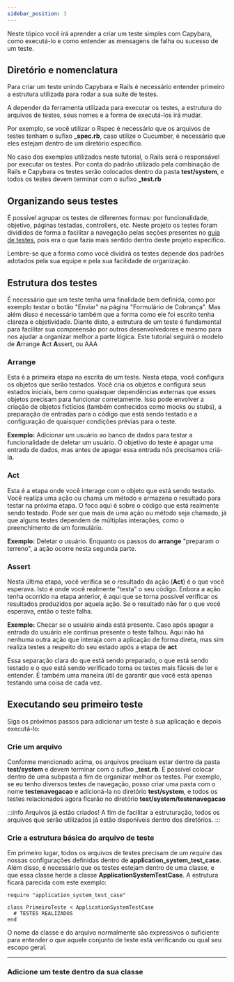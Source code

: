 ```yaml
---
sidebar_position: 3
---
```

Neste tópico você irá aprender a criar um teste simples com Capybara, como executá-lo e como entender as mensagens de falha ou sucesso de um teste.

## Diretório e nomenclatura

Para criar um teste unindo Capybara e Rails é necessário entender primeiro a estrutura utilizada para rodar a sua suíte de testes.

A depender da ferramenta utilizada para executar os testes, a estrutura do arquivos de testes, seus nomes e a forma de executá-los irá mudar.

Por exemplo, se você utilizar o Rspec é necessário que os arquivos de testes tenham o sufixo **_spec.rb**, caso utilize o Cucumber, é necessário que eles estejam dentro de um diretório específico.

No caso dos exemplos utilizados neste tutorial, o Rails será o responsável por executar os testes. Por conta do padrão utilizado pela combinação de Rails e Capybara os testes serão colocados dentro da pasta **test/system**, e todos os testes devem terminar com o sufixo **_test.rb**

## Organizando seus testes

É possível agrupar os testes de diferentes formas: por funcionalidade, objetivo, páginas testadas, controllers, etc. Neste projeto os testes foram divididos de forma a facilitar a navegação pelas seções presentes no [guia de testes](/docs/category/guia-de-testes), pois era o que fazia mais sentido dentro deste projeto específico. 

Lembre-se que a forma como você dividirá os testes depende dos padrões adotados pela sua equipe e pela sua facilidade de organização.

## Estrutura dos testes

É necessário que um teste tenha uma finalidade bem definida, como por exemplo testar o botão "Enviar" na página "Formulário de Cobrança". Mas além disso é necessário também que a forma como ele foi escrito tenha clareza e objetividade. Diante disto, a estrutura de um teste é fundamental para facilitar sua compreensão por outros desenvolvedores e mesmo para nos ajudar a organizar melhor a parte lógica. Este tutorial seguirá o modelo de **A**rrange **A**ct **A**ssert, ou AAA

### Arrange

Esta é a primeira etapa na escrita de um teste. Nesta etapa, você configura os objetos que serão testados. Você cria os objetos e configura seus estados iniciais, bem como quaisquer dependências externas que esses objetos precisam para funcionar corretamente. Isso pode envolver a criação de objetos fictícios (também conhecidos como mocks ou stubs), a preparação de entradas para o código que está sendo testado e a configuração de quaisquer condições prévias para o teste.

**Exemplo:** Adicionar um usuário ao banco de dados para testar a funcionalidade de deletar um usuário. O objetivo do teste é apagar uma entrada de dados, mas antes de apagar essa entrada nós precisamos criá-la.

### Act

Esta é a etapa onde você interage com o objeto que está sendo testado. Você realiza uma ação ou chama um método e armazena o resultado para testar na próxima etapa. O foco aqui é sobre o código que está realmente sendo testado. Pode ser que mais de uma ação ou método seja chamado, já que alguns testes dependem de múltiplas interações, como o preenchimento de um formulário.

**Exemplo:** Deletar o usuário. Enquanto os passos do **arrange** "preparam o terreno", a ação ocorre nesta segunda parte.

### Assert 

Nesta última etapa, você verifica se o resultado da ação (**Act**) é o que você esperava. Isto é onde você realmente "testa" o seu código. Enbora a ação tenha ocorrido na etapa anterior, é aqui que se torna possível verificar os resultados produzidos por aquela ação. Se o resultado não for o que você esperava, então o teste falha. 

**Exemplo:** Checar se o usuário ainda está presente. Caso após apagar a entrada do usuário ele continua presente o teste falhou. Aqui não há nenhuma outra ação que interaja com a aplicação de forma direta, mas sim realiza testes a respeito do seu estado após a etapa de **act**

Essa separação clara do que está sendo preparado, o que está sendo testado e o que está sendo verificado torna os testes mais fáceis de ler e entender. É também uma maneira útil de garantir que você está apenas testando uma coisa de cada vez.

## Executando seu primeiro teste

Siga os próximos passos para adicionar um teste à sua aplicação e depois executá-lo:

### Crie um arquivo

Conforme mencionado acima, os arquivos precisam estar dentro da pasta **test/system** e devem terminar com o sufixo **_test.rb**. 
É possível colocar dentro de uma subpasta a fim de organizar melhor os testes. Por exemplo, se eu tenho diversos testes de navegação, posso criar uma pasta com o nome **testenavegacao** e adicioná-la no diretório **test/system**, e todos os testes relacionados agora ficarão no diretório **test/system/testenavegacao**

:::info Arquivos já estão criados!
A fim de facilitar a estruturação, todos os arquivos que serão utilizados já estão disponíveis dentro dos diretórios.
:::

### Crie a estrutura básica do arquivo de teste

Em primeiro lugar, todos os arquivos de testes precisam de um *require* das nossas configurações definidas dentro de **application_system_test_case**. Além disso, é necessário que os testes estejam dentro de uma classe, e que essa classe herde a classe **ApplicationSystemTestCase**. A estrutura ficará parecida com este exemplo:

```
require "application_system_test_case"

class PrimeiroTeste < ApplicationSystemTestCase
  # TESTES REALIZADOS
end
```

O nome da classe e do arquivo normalmente são expressivos o suficiente para entender o que aquele conjunto de teste está verificando ou qual seu escopo geral.
___

### Adicione um teste dentro da sua classe

